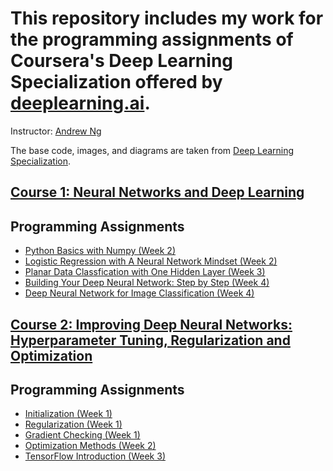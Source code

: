 # This repository includes my work for the programming assignments of Coursera's Deep Learning Specialization offered by [deeplearning.ai](https://www.deeplearning.ai/).
Instructor: [Andrew Ng](https://www.andrewng.org/)

The base code, images, and diagrams are taken from [Deep Learning Specialization](https://www.coursera.org/specializations/deep-learning).

## [Course 1: Neural Networks and Deep Learning](https://www.coursera.org/learn/neural-networks-deep-learning?specialization=deep-learning)
## Programming Assignments
* [Python Basics with Numpy (Week 2)](https://nbviewer.org/github/utkuozbudak/Coursera-Deep-Learning-Specialization/blob/main/Neural%20Networks%20and%20Deep%20Learning/Week%202/Python%20Basics%20with%20Numpy/Python_Basics_with_Numpy.ipynb)
* [Logistic Regression with A Neural Network Mindset (Week 2)](https://nbviewer.org/github/utkuozbudak/Coursera-Deep-Learning-Specialization/blob/main/Neural%20Networks%20and%20Deep%20Learning/Week%202/Logistic%20Regression%20with%20A%20Neural%20Network%20Mindset/Logistic_Regression_with_a_Neural_Network_mindset.ipynb)
* [Planar Data Classfication with One Hidden Layer (Week 3)](https://nbviewer.org/github/utkuozbudak/Coursera-Deep-Learning-Specialization/blob/main/Neural%20Networks%20and%20Deep%20Learning/Week%203%20/Planar%20Data%20Classification/Planar_data_classification_with_one_hidden_layer.ipynb)
* [Building Your Deep Neural Network: Step by Step (Week 4)](https://nbviewer.org/github/utkuozbudak/Coursera-Deep-Learning-Specialization/blob/main/Neural%20Networks%20and%20Deep%20Learning/Week%204/Building%20Your%20Deep%20Neural%20Network/Building_your_Deep_Neural_Network_Step_by_Step.ipynb)
* [Deep Neural Network for Image Classification (Week 4)](https://nbviewer.org/github/utkuozbudak/Coursera-Deep-Learning-Specialization/blob/main/Neural%20Networks%20and%20Deep%20Learning/Week%204/Deep%20Neural%20Network%20for%20Image%20Classification/Deep%20Neural%20Network%20-%20Application.ipynb)

## [Course 2: Improving Deep Neural Networks: Hyperparameter Tuning, Regularization and Optimization](https://www.coursera.org/learn/deep-neural-network)
## Programming Assignments
* [Initialization (Week 1)](https://nbviewer.org/github/utkuozbudak/Coursera-Deep-Learning-Specialization/blob/main/Improving%20Deep%20Neural%20Networks/W1A1/Initialization.ipynb)
* [Regularization (Week 1)](https://nbviewer.org/github/utkuozbudak/Coursera-Deep-Learning-Specialization/blob/main/Improving%20Deep%20Neural%20Networks/W1A2/Regularization.ipynb)
* [Gradient Checking (Week 1)](https://nbviewer.org/github/utkuozbudak/Coursera-Deep-Learning-Specialization/blob/main/Improving%20Deep%20Neural%20Networks/W1A3/Gradient_Checking.ipynb)
* [Optimization Methods (Week 2)](https://nbviewer.org/github/utkuozbudak/Coursera-Deep-Learning-Specialization/blob/main/Improving%20Deep%20Neural%20Networks/W2A1/Optimization_methods.ipynb)
* [TensorFlow Introduction (Week 3)](https://nbviewer.org/github/utkuozbudak/Coursera-Deep-Learning-Specialization/blob/main/Improving%20Deep%20Neural%20Networks/W3A1/Tensorflow_introduction.ipynb)
